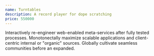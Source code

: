 ```yaml
---
name: Turntables
description: A record player for dope scratching
price: 550000
---
```


Interactively re-engineer web-enabled meta-services after fully tested processes. Monotonectally maximize scalable applications and client-centric internal or "organic" sources. Globally cultivate seamless communities before an expanded.